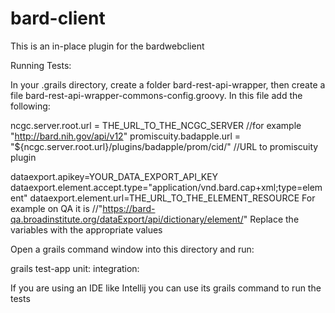 bard-client
===========

This is an in-place plugin for the bardwebclient

Running Tests:

In your .grails directory, create a folder bard-rest-api-wrapper, then create a
file bard-rest-api-wrapper-commons-config.groovy.
In this file add the following:

ncgc.server.root.url = THE_URL_TO_THE_NCGC_SERVER //for example "http://bard.nih.gov/api/v12"
promiscuity.badapple.url = "${ncgc.server.root.url}/plugins/badapple/prom/cid/" //URL to promiscuity plugin

dataexport.apikey=YOUR_DATA_EXPORT_API_KEY
dataexport.element.accept.type="application/vnd.bard.cap+xml;type=element"
dataexport.element.url=THE_URL_TO_THE_ELEMENT_RESOURCE For example on QA it is
//"https://bard-qa.broadinstitute.org/dataExport/api/dictionary/element/"
Replace the variables with the appropriate values

Open a grails command window into this directory and run:

grails test-app unit: integration:

If you are using an IDE like Intellij you can use its grails command to run the tests



